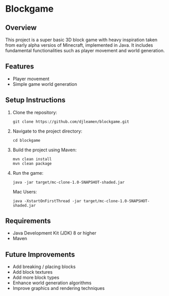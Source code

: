 # Blockgame

## Overview
This project is a super basic 3D block game with heavy inspiration taken from early alpha versios of Minecraft, implemented in Java. It includes fundamental functionalities such as player movement and world generation.

## Features
- Player movement
- Simple game world generation

## Setup Instructions
1. Clone the repository:
   ```
   git clone https://github.com/djleamen/blockgame.git
   ```
2. Navigate to the project directory:
   ```
   cd blockgame
   ```
3. Build the project using Maven:
   ```
   mvn clean install
   mvn clean package
   ```
4. Run the game:
   ```
   java -jar target/mc-clone-1.0-SNAPSHOT-shaded.jar
   ```
   Mac Users:
   ```
   java -XstartOnFirstThread -jar target/mc-clone-1.0-SNAPSHOT-shaded.jar
   ```

## Requirements
- Java Development Kit (JDK) 8 or higher
- Maven

## Future Improvements
- Add breaking / placing blocks
- Add block textures
- Add more block types
- Enhance world generation algorithms
- Improve graphics and rendering techniques
